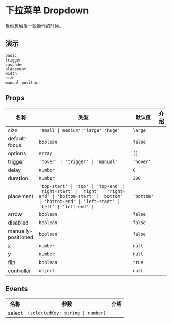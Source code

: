 # 下拉菜单 Dropdown
当你想触发一些操作的时候。

## 演示
```demo
basic
trigger
cascade
placement
width
size
manual-position
```

## Props
|名称|类型|默认值|介绍|
|-|-|-|-|
|size|`'small'\|'medium'\|'large'\|'huge'`|`large`||
|default-focus|`boolean`|`false`||
|options|`Array`|`[]`||
|trigger|`'hover' \| 'trigger' \| 'manual'`|`'hover'`||
|delay|`number`|`0`||
|duration|`number`|`300`||
|placement|`'top-start' \| 'top' \| 'top-end' \| 'right-start' \| 'right' \| 'right-end' \| 'bottom-start' \| 'bottom' \| 'bottom-end' \| 'left-start' \| 'left' \| 'left-end' \| `|`'bottom'`||
|arrow|`boolean`|`false`||
|disabled|`boolean`|`false`||
|manually-positioned|`boolean`|`false`||
|x|`number`|`null`||
|y|`number`|`null`||
|filp|`boolean`|`true`||
|controller|`object`|`null`||

## Events
|名称|参数|介绍|
|-|-|-|
|select|`(selectedKey: string \| number)`||





